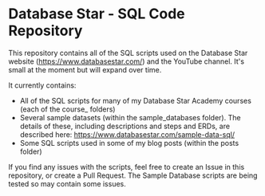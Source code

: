 # Database Star - SQL Code Repository
This repository contains all of the SQL scripts used on the Database Star website (https://www.databasestar.com/) and the YouTube channel.
It's small at the moment but will expand over time.

It currently contains:
* All of the SQL scripts for many of my Database Star Academy courses (each of the course_ folders)
* Several sample datasets (within the sample_databases folder). The details of these, including descriptions and steps and ERDs, are described here: https://www.databasestar.com/sample-data-sql/
* Some SQL scripts used in some of my blog posts (within the posts folder)

If you find any issues with the scripts, feel free to create an Issue in this repository, or create a Pull Request.
The Sample Database scripts are being tested so may contain some issues.
